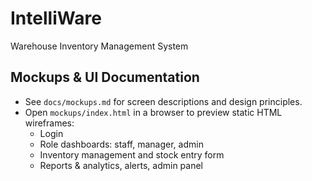 # IntelliWare
Warehouse Inventory Management System

## Mockups & UI Documentation
- See `docs/mockups.md` for screen descriptions and design principles.
- Open `mockups/index.html` in a browser to preview static HTML wireframes:
  - Login
  - Role dashboards: staff, manager, admin
  - Inventory management and stock entry form
  - Reports & analytics, alerts, admin panel
